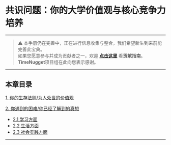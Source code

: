 # 共识问题：你的大学价值观与核心竞争力培养

---

> ⚠️ 本手册仍在完善中，正在进行信息收集与整合，我们希望新生到来前能完善此宝典。  
> 如果您愿意参与并成为贡献者之一，欢迎 **[点击这里](/CONTRIBUTING)** 看**贡献指南**。  
> **TimeNugget**项目组在此向您表示感谢。  

---

## 本章目录

[1. 你的生存法则/为人处世的价值观](/SurvivalManual/ujn/First/1)

[2. 你遇到的困难/你已经了解到的真想](/SurvivalManual/ujn/First/2)

- [2.1 学习方面](/SurvivalManual/ujn/First/2.1)
- [2.2 生活方面](/SurvivalManual/ujn/First/2.2)
- [2.3 社会实践方面](/SurvivalManual/ujn/First/2.3)

---
